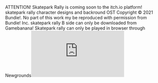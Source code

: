 ATTENTION!
Skatepark Rally is coming soon to the itch.io platform!
skatepark rally character designs and backround OST Copyright © 2021 Bundie!. No part of this work my be reproduced with permission from Bundie! Inc.
skatepark rally B side can only be downloaded from Gamebanana!
Skatepark rally can only be played in browser through Newgrounds![Readme!.txt](https://github.com/Peterthe120/codeforbside/files/6542716/Readme.txt)
